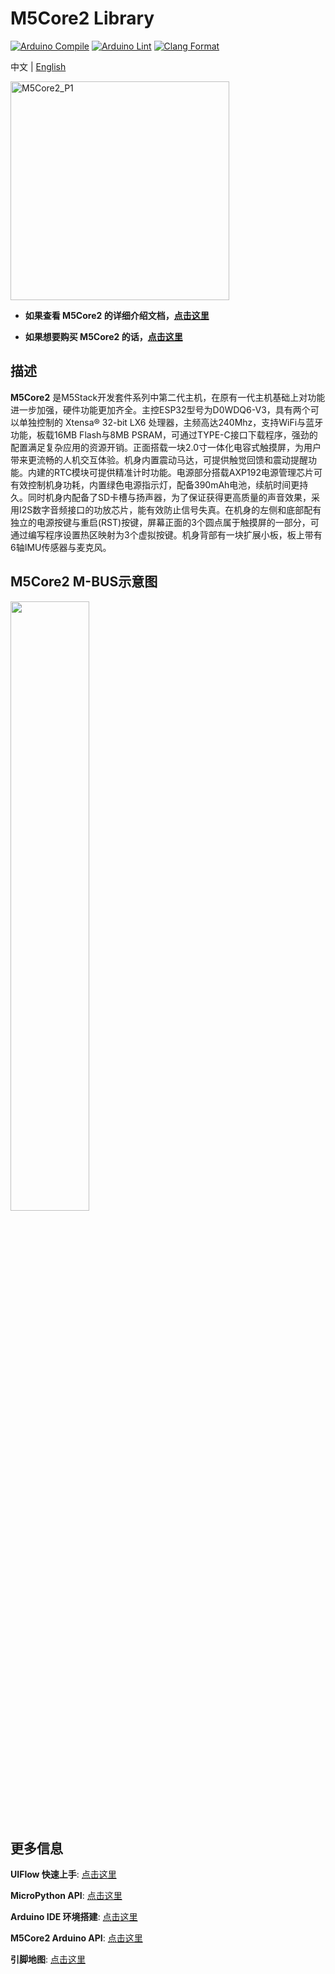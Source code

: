 # M5Core2 Library

[![Arduino Compile](https://github.com/m5stack/M5Core2/actions/workflows/arduino-action-compile.yml/badge.svg)](https://github.com/m5stack/M5Core2/actions/workflows/arduino-action-compile.yml)
[![Arduino Lint](https://github.com/m5stack/M5Core2/actions/workflows/Arduino-Lint-Check.yml/badge.svg)](https://github.com/m5stack/M5Core2/actions/workflows/Arduino-Lint-Check.yml)
[![Clang Format](https://github.com/m5stack/M5Core2/actions/workflows/clang-format-check.yml/badge.svg)](https://github.com/m5stack/M5Core2/actions/workflows/clang-format-check.yml)

中文 | [English](README_cn.md)

<img src="https://static-cdn.m5stack.com/resource/docs/static/assets/img/product_pics/core/core2/core2_01.webp" alt="M5Core2_P1" width="350" height="350">

* **如果查看 M5Core2 的详细介绍文档，[点击这里](https://docs.m5stack.com/zh_CN/core/core2)**

* **如果想要购买 M5Core2 的话，[点击这里](https://item.taobao.com/item.htm?spm=a1z10.5-c-s.w4002-22404213529.31.5ada1d91KUL15v&id=625561056791)**

## 描述

**M5Core2** 是M5Stack开发套件系列中第二代主机，在原有一代主机基础上对功能进一步加强，硬件功能更加齐全。主控ESP32型号为D0WDQ6-V3，具有两个可以单独控制的 Xtensa® 32-bit LX6 处理器，主频高达240Mhz，支持WiFi与蓝牙功能，板载16MB Flash与8MB PSRAM，可通过TYPE-C接口下载程序，强劲的配置满足复杂应用的资源开销。正面搭载一块2.0寸一体化电容式触摸屏，为用户带来更流畅的人机交互体验。机身内置震动马达，可提供触觉回馈和震动提醒功能。内建的RTC模块可提供精准计时功能。电源部分搭载AXP192电源管理芯片可有效控制机身功耗，内置绿色电源指示灯，配备390mAh电池，续航时间更持久。同时机身内配备了SD卡槽与扬声器，为了保证获得更高质量的声音效果，采用I2S数字音频接口的功放芯片，能有效防止信号失真。在机身的左侧和底部配有独立的电源按键与重启(RST)按键，屏幕正面的3个圆点属于触摸屏的一部分，可通过编写程序设置热区映射为3个虚拟按键。机身背部有一块扩展小板，板上带有6轴IMU传感器与麦克风。

## M5Core2 M-BUS示意图

<img src="https://static-cdn.m5stack.com/resource/docs/static/assets/img/product_pics/core/core2/core2_mbus.webp" width = "50%">


## 更多信息

**UIFlow 快速上手**: [点击这里](https://docs.m5stack.com/zh_CN/quick_start/core2/uiflow)

**MicroPython API**: [点击这里](https://docs.m5stack.com/zh_CN/quick_start/core2/mpy)

**Arduino IDE 环境搭建**: [点击这里](https://docs.m5stack.com/zh_CN/quick_start/core2/arduino)

**M5Core2 Arduino API**: [点击这里](https://docs.m5stack.com/zh_CN/api/core2/axp192_core2)

**引脚地图**: [点击这里](https://docs.m5stack.com/zh_CN/core/core2)
